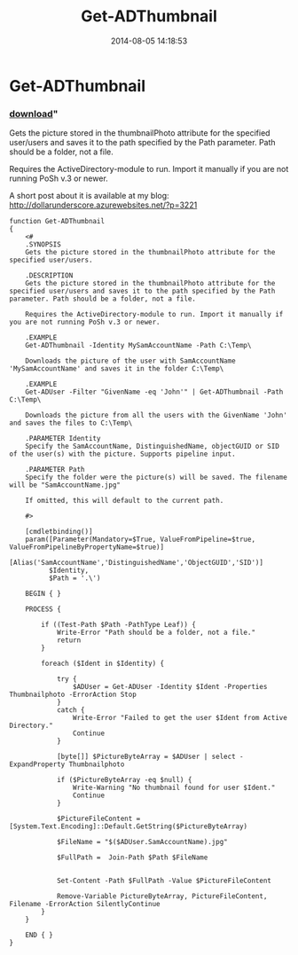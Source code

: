 ﻿---
pid:            5357
parent:         0
children:       
poster:         DollarUnderscore
title:          Get-ADThumbnail
date:           2014-08-05 14:18:53
format:         posh
---

# Get-ADThumbnail

### [download](5357.ps1)"

Gets the picture stored in the thumbnailPhoto attribute for the specified user/users and saves it to the path specified by the Path parameter. Path should be a folder, not a file.

Requires the ActiveDirectory-module to run. Import it manually if you are not running PoSh v.3 or newer.

A short post about it is available at my blog:
http://dollarunderscore.azurewebsites.net/?p=3221

```posh
function Get-ADThumbnail
{
    <#
    .SYNOPSIS
    Gets the picture stored in the thumbnailPhoto attribute for the specified user/users.

    .DESCRIPTION
    Gets the picture stored in the thumbnailPhoto attribute for the specified user/users and saves it to the path specified by the Path parameter. Path should be a folder, not a file.

    Requires the ActiveDirectory-module to run. Import it manually if you are not running PoSh v.3 or newer.

    .EXAMPLE
    Get-ADThumbnail -Identity MySamAccountName -Path C:\Temp\

    Downloads the picture of the user with SamAccountName 'MySamAccountName' and saves it in the folder C:\Temp\

    .EXAMPLE
    Get-ADUser -Filter "GivenName -eq 'John'" | Get-ADThumbnail -Path C:\Temp\

    Downloads the picture from all the users with the GivenName 'John' and saves the files to C:\Temp\

    .PARAMETER Identity
    Specify the SamAccountName, DistinguishedName, objectGUID or SID of the user(s) with the picture. Supports pipeline input.

    .PARAMETER Path
    Specify the folder were the picture(s) will be saved. The filename will be "SamAccountName.jpg"

    If omitted, this will default to the current path.

    #>

    [cmdletbinding()]
    param([Parameter(Mandatory=$True, ValueFromPipeline=$true, ValueFromPipelineByPropertyName=$true)]
          [Alias('SamAccountName','DistinguishedName','ObjectGUID','SID')]
          $Identity,
          $Path = '.\')

    BEGIN { }

    PROCESS {
        
        if ((Test-Path $Path -PathType Leaf)) {
            Write-Error "Path should be a folder, not a file."
            return
        }

        foreach ($Ident in $Identity) {

            try {
                $ADUser = Get-ADUser -Identity $Ident -Properties Thumbnailphoto -ErrorAction Stop
            }
            catch {
                Write-Error "Failed to get the user $Ident from Active Directory."
                Continue
            }

            [byte[]] $PictureByteArray = $ADUser | select -ExpandProperty Thumbnailphoto

            if ($PictureByteArray -eq $null) {
                Write-Warning "No thumbnail found for user $Ident."
                Continue
            }

            $PictureFileContent = [System.Text.Encoding]::Default.GetString($PictureByteArray)

            $FileName = "$($ADUser.SamAccountName).jpg"

            $FullPath =  Join-Path $Path $FileName


            Set-Content -Path $FullPath -Value $PictureFileContent

            Remove-Variable PictureByteArray, PictureFileContent, Filename -ErrorAction SilentlyContinue
        }
    }

    END { }
}
```

